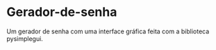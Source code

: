 # Gerador-de-senha
Um gerador de senha com uma interface gráfica feita com a biblioteca pysimplegui.
